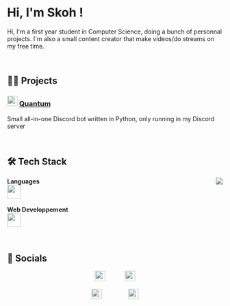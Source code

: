 # Hi, I'm Skoh !
Hi, I'm a first year student in Computer Science, doing a bunch of personnal projects. I'm also a small content creator that make videos/do streams on my free time.


<br>


## 👨‍💻 Projects

### <img src="https://cdn.discordapp.com/avatars/1033842126334742659/5235b0f44210455555f1685cac3580b9.png?size=1024" width="24px" /> [Quantum](https://github.com/SkohTV/Quantum-bot)
Small all-in-one Discord bot written in Python, only running in my Discord server


<br>


## 🛠 Tech Stack

<p align=center>
    <div>
        <b>Languages</b>
        <img align=right src=https://github-readme-stats.vercel.app/api/top-langs/?username=SkohTV&langs_count=8&theme=material-palenight&layout=compact><br>
        <img alt="" src ="https://skillicons.dev/icons?i=python,c" height="32px"><br><br>
        <b>Web Developpement</b><br>
        <img alt="" src ="https://skillicons.dev/icons?i=html,css" height="32px"><br>
    <div>
</p>





<br>


## 🔮 Socials

<p align="center">
    <img src="https://emojipedia-us.s3.amazonaws.com/source/skype/289/laptop_1f4bb.png" width="24px">
    <span>ㅤ</span>
    <a href="https://twitter.com/SkohDev" target="_blank"><img alt="" src="https://img.shields.io/badge/Twitter-%231DA1F2.svg?logo=Twitter&logoColor=white" style="vertical-align:center"/></a>
    <a href="https://github.com/SkohTV" target="_blank"><img alt="" src="https://img.shields.io/badge/Github-%23000000.svg?logo=Github&logoColor=white" style="vertical-align:center"/></a>
    <span>ㅤ</span>
    <img src="https://emojipedia-us.s3.amazonaws.com/source/skype/289/laptop_1f4bb.png" width="24px">
</p>

<p align="center">
    <img src="https://emojipedia-us.s3.amazonaws.com/source/skype/289/movie-camera_1f3a5.png" width="24px">
    <span>ㅤ</span>
    <a href="https://youtube.com/@Skoh" target="_blank"><img alt="" src="https://img.shields.io/badge/YouTube-%23FF0000.svg?logo=YouTube&logoColor=white" style="vertical-align:center"/></a>
    <a href="https://twitch.tv/SkohTV" target="_blank"><img alt="" src="https://img.shields.io/badge/Twitch-%239146FF.svg?logo=Twitch&logoColor=white" style="vertical-align:center"/></a>
    <a href="https://discord.gg/G8hrncZ" target="_blank"><img alt="" src="https://img.shields.io/badge/Discord-%237289DA.svg?logo=Discord&logoColor=white" style="vertical-align:center"/></a>
    <a href="https://twitter.com/SkohTV" target="_blank"><img alt="" src="https://img.shields.io/badge/Twitter-%231DA1F2.svg?logo=Twitter&logoColor=white" style="vertical-align:center"/></a>
    <a href="https://instagram.com/SkohTV" target="_blank"><img alt="" src="https://img.shields.io/badge/Instagram-%23E4405F.svg?logo=Instagram&logoColor=white" style="vertical-align:center"/></a>
    <a href="https://tiktok.com/@skohtv" target="_blank"><img alt="" src="https://img.shields.io/badge/TikTok-%23000000.svg?logo=TikTok&logoColor=white" style="vertical-align:center"/></a>
    <span>ㅤ</span>
    <img src="https://emojipedia-us.s3.amazonaws.com/source/skype/289/movie-camera_1f3a5.png" width="24px">
</p>



<!-- 
    <a href="https://linkedin.com/in/" target="_blank"><img alt="" src="https://img.shields.io/badge/LinkedIn-%230077B5.svg?logo=linkedin&logoColor=white" style="vertical-align:center"/></a>


    <a href="https://www.patreon.com/" target="_blank"><img alt="" src="https://img.shields.io/badge/Patreon-%23F96854.svg?logo=Patreon&logoColor=white" style="vertical-align:center"/></a>
-->
